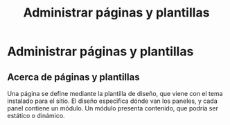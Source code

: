 ﻿---
uid: managing-pages-templates
locale: es
title: Administrar páginas y plantillas
dnnversion: 09.02.00
---

# Administrar páginas y plantillas

## Acerca de páginas y plantillas

Una página se define mediante la plantilla de diseño, que viene con el tema instalado para el sitio. El diseño especifica dónde van los paneles, y cada panel contiene un módulo. Un módulo presenta contenido, que podría ser estático o dinámico.
